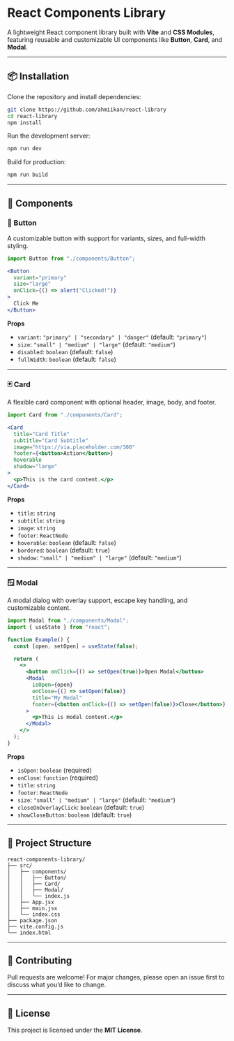 # React Components Library

A lightweight React component library built with **Vite** and **CSS Modules**, featuring reusable and customizable UI components like **Button**, **Card**, and **Modal**.  

---

## 📦 Installation

Clone the repository and install dependencies:

```bash
git clone https://github.com/ahmiikan/react-library
cd react-library
npm install
```

Run the development server:

```bash
npm run dev
```

Build for production:

```bash
npm run build
```

---

## 🧩 Components

### 🔘 Button
A customizable button with support for variants, sizes, and full-width styling.

```jsx
import Button from "./components/Button";

<Button 
  variant="primary" 
  size="large" 
  onClick={() => alert("Clicked!")}
>
  Click Me
</Button>
```

**Props**
- `variant`: `"primary" | "secondary" | "danger"` (default: `"primary"`)
- `size`: `"small" | "medium" | "large"` (default: `"medium"`)
- `disabled`: `boolean` (default: `false`)
- `fullWidth`: `boolean` (default: `false`)

---

### 🃏 Card
A flexible card component with optional header, image, body, and footer.

```jsx
import Card from "./components/Card";

<Card 
  title="Card Title" 
  subtitle="Card Subtitle"
  image="https://via.placeholder.com/300"
  footer={<button>Action</button>}
  hoverable
  shadow="large"
>
  <p>This is the card content.</p>
</Card>
```

**Props**
- `title`: `string`
- `subtitle`: `string`
- `image`: `string`
- `footer`: `ReactNode`
- `hoverable`: `boolean` (default: `false`)
- `bordered`: `boolean` (default: `true`)
- `shadow`: `"small" | "medium" | "large"` (default: `"medium"`)

---

### 🪟 Modal
A modal dialog with overlay support, escape key handling, and customizable content.

```jsx
import Modal from "./components/Modal";
import { useState } from "react";

function Example() {
  const [open, setOpen] = useState(false);

  return (
    <>
      <button onClick={() => setOpen(true)}>Open Modal</button>
      <Modal 
        isOpen={open} 
        onClose={() => setOpen(false)} 
        title="My Modal"
        footer={<button onClick={() => setOpen(false)}>Close</button>}
      >
        <p>This is modal content.</p>
      </Modal>
    </>
  );
}
```

**Props**
- `isOpen`: `boolean` (required)
- `onClose`: `function` (required)
- `title`: `string`
- `footer`: `ReactNode`
- `size`: `"small" | "medium" | "large"` (default: `"medium"`)
- `closeOnOverlayClick`: `boolean` (default: `true`)
- `showCloseButton`: `boolean` (default: `true`)

---

## 📂 Project Structure

```
react-components-library/
├── src/
│   ├── components/
│   │   ├── Button/
│   │   ├── Card/
│   │   ├── Modal/
│   │   └── index.js
│   ├── App.jsx
│   ├── main.jsx
│   └── index.css
├── package.json
├── vite.config.js
└── index.html
```

---

## 🤝 Contributing

Pull requests are welcome! For major changes, please open an issue first to discuss what you’d like to change.  

---

## 📜 License

This project is licensed under the **MIT License**.  
